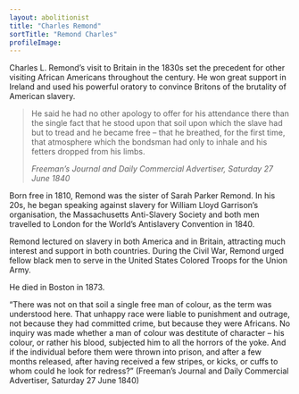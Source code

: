 ```yaml
---
layout: abolitionist
title: "Charles Remond"
sortTitle: "Remond Charles"
profileImage: 
---
```


Charles L. Remond’s visit to Britain in the 1830s set the precedent for other visiting African Americans throughout the century. He won great support in Ireland and used his powerful oratory to convince Britons of the brutality of American slavery.

>He said he had no other apology to offer for his attendance there than the single fact that he stood upon that soil upon which the slave had but to tread and he became free – that he breathed, for the first time, that atmosphere which the bondsman had only to inhale and his fetters dropped from his limbs.
> <footer><cite>Freeman’s Journal and Daily Commercial Advertiser, Saturday 27 June 1840</cite></footer>

Born free in 1810, Remond was the sister of Sarah Parker Remond. In his 20s, he began speaking against slavery for William Lloyd Garrison’s organisation, the Massachusetts Anti-Slavery Society and both men travelled to London for the World’s Antislavery Convention in 1840.

Remond lectured on slavery in both America and in Britain, attracting much interest and support in both countries. During the Civil War, Remond urged fellow black men to serve in the United States Colored Troops for the Union Army.

He died in Boston in 1873.

“There was not on that soil a single free man of colour, as the term was understood here. That unhappy race were liable to punishment and outrage, not because they had committed crime, but because they were Africans. No inquiry was made whether a man of colour was destitute of character – his colour, or rather his blood, subjected him to all the horrors of the yoke. And if the individual before them were thrown into prison, and after a few months released, after having received a few stripes, or kicks, or cuffs to whom could he look for redress?” (Freeman’s Journal and Daily Commercial Advertiser, Saturday 27 June 1840) 
